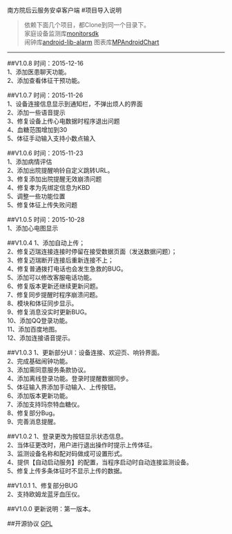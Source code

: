 南方院后云服务安卓客户端
#项目导入说明

>依赖下面几个项目，都Clone到同一个目录下。<br>
>家庭设备监测库[monitorsdk](https://github.com/raee/monitorsdk)<br>
>闹钟库[android-lib-alarm](https://github.com/raee/android-lib-alarm)
>图表库[MPAndroidChart](https://github.com/raee/MPAndroidChart.git)

---
##V1.0.8
时间：2015-12-16 <br>
1、添加医患聊天功能。<br>
2、添加查看体征干预功能。<br>

##V1.0.7
时间：2015-11-26 <br>
1、设备连接信息显示到通知栏，不弹出烦人的界面<br>
2、添加一些语音提示<br>
3、修复设备上传心电数据时程序退出问题<br>
4、血糖范围增加到30<br>
5、体征手动输入支持小数点输入<br>

##V1.0.6
时间：2015-11-23 <br>
1、添加病情评估<br>
2、添加出院提醒响铃自定义跳转URL。<br>
3、修复添加出院提醒无效崩溃问题<br>
4、修复孝为先绑定信息为KBD<br>
5、调整一些功能位置<br>
5、修复体征上传失败问题<br>

##V1.0.5
时间：2015-10-28 <br>
1、添加心电图显示<br>

##V1.0.4
1、添加自动上传；<br>
2、修复迈瑞连接连接时停留在接受数据页面（发送数据问题）；<br>
3、修复迈瑞断开连接后重新连接不上；<br>
4、修复普通拨打电话也会发生急救的BUG。<br>
5、添加可以修改客服电话功能。<br>
6、修复版本更新还继续更新问题。<br>
7、修复同步提醒时程序崩溃问题。<br>
8、模块和体征同步显示。<br>
9、修复消息没实时更新BUG。<br>
10、添加QQ登录功能。<br>
11、添加百度地图。<br>
12、添加连接语音提示。<br>

##V1.0.3
1、更新部分UI：设备连接、欢迎页、响铃界面。<br>
2、完成基础闹钟功能。<br>
3、添加需同意服务条款协议。<br>
4、添加离线登录功能。登录时提醒数据同步。<br>
5、体征输入界添加手动输入、上传按钮。<br>
6、添加版本更新功能。<br>
7、添加支持玛奈特血糖仪。<br>
8、修复部分Bug。<br>
9、完善消息提醒。<br>


##V1.0.2
1、登录更改为按钮显示状态信息。<br>
2、当体征更改时，用户进行退出操作时提示上传体征。<br>
3、监测设备名称和配对码做成可设置形式。<br>
4、提供【自动启动服务】的配置，当程序启动时自动连接监测设备。<br>
5、修复上传多条体征时不显示上传的数据。<br>


##V1.0.1
1、修复部分BUG<br>
2、支持欧姆龙蓝牙血压仪。<br>


##V1.0.0
更新说明：第一版本。<br>

##开源协议
[GPL](http://www.gnu.org/licenses/licenses.en.html)


